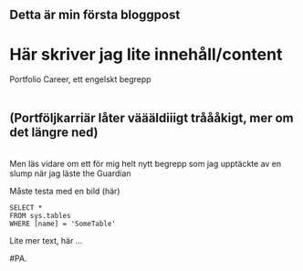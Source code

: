 ## Detta är min första bloggpost

# Här skriver jag lite innehåll/content

Portfolio Career, ett engelskt begrepp
<br>
<br>
## (Portföljkarriär låter väääldiiigt tråååkigt, mer om det längre ned)
<br>
Men läs vidare om ett för mig helt nytt begrepp som jag upptäckte av en slump när jag läste the Guardian



Måste testa med en bild (här)

 ```tsql
 SELECT *
 FROM sys.tables
 WHERE [name] = 'SomeTable'
 ```


Lite mer text, här ...


#PA.
